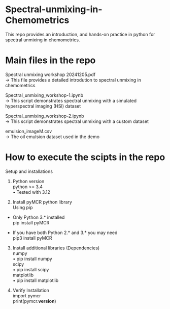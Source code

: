 # Spectral-unmixing-in-Chemometrics
This repo provides an introduction, and hands-on practice in python for spectral unmixing in chemometrics.

# Main files in the repo   
Spectral unmixing workshop 20241205.pdf  
-> This file provides a detailed introdution to spectral unmixing in chemometrics  

Spectral_unmixing_workshop-1.ipynb  
-> This script demonstrates spectral  unmixing with a simulated hyperspectral imaging (HSI) dataset  

Spectral_unmixing_workshop-2.ipynb  
-> This script demonstrates spectral unmixing with a custom dataset

emulsion_imageM.csv  
-> The oil emulsion dataset used in the demo  

# How to execute the scipts in the repo  
Setup and installations  
1. Python version  
python >= 3.4  
• Tested with 3.12  

2. Install pyMCR python library  
Using pip  
- Only Python 3.* installed  
pip install pyMCR  

- If you have both Python 2.* and 3.* you may need  
pip3 install pyMCR  

3. Install additional libraries (Dependencies)  
numpy  
• pip install numpy  
scipy  
• pip install scipy  
matplotlib  
• pip install matplotlib

6. Verify Installation  
import pymcr  
print(pymcr.__version__)  


